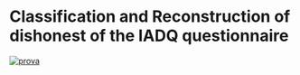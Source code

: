 # Classification and Reconstruction of dishonest of the IADQ questionnaire

[![prova](https://static.streamlit.io/badges/streamlit_badge_black_white.svg)](https://share.streamlit.io/[FedericoZanotti]/[CBSD-project]/[main]/[app.py])
